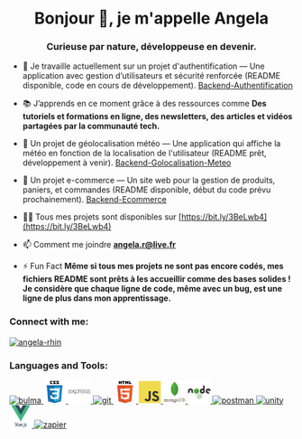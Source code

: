 <h1 align="center">Bonjour 👋, je m'appelle Angela</h1>
<h3 align="center">Curieuse par nature, développeuse en devenir.</h3>

- 🚀 Je travaille actuellement sur un projet d'authentification — Une application avec gestion d’utilisateurs et sécurité renforcée (README disponible, code en cours de développement). [Backend-Authentification](https://github.com/Sweetyamnesia/Backend-Authentification)

- 📚 J’apprends en ce moment grâce à des ressources comme **Des tutoriels et formations en ligne, des newsletters, des articles et vidéos partagées par la communauté tech.**

- 🚀 Un projet de géolocalisation météo — Une application qui affiche la météo en fonction de la localisation de l'utilisateur (README prêt, développement à venir). [Backend-Golocalisation-Meteo](https://github.com/Sweetyamnesia/Backend-Geolocalisation-Meteo)

- 🚀 Un projet e-commerce — Un site web pour la gestion de produits, paniers, et commandes (README disponible, début du code prévu prochainement). [Backend-Ecommerce](https://github.com/Sweetyamnesia/Backend-Ecommerce)

- 👨‍💻 Tous mes projets sont disponibles sur [https://bit.ly/3BeLwb4](https://bit.ly/3BeLwb4)

- 📫 Comment me joindre **angela.r@live.fr**

- ⚡ Fun Fact **Même si tous mes projets ne sont pas encore codés, mes fichiers README sont prêts à les accueillir comme des bases solides ! Je considère que chaque ligne de code, même avec un bug, est une ligne de plus dans mon apprentissage.**

<h3 align="left">Connect with me:</h3>
<p align="left">
<a href="https://linkedin.com/in/angela-rhin" target="blank"><img align="center" src="https://raw.githubusercontent.com/rahuldkjain/github-profile-readme-generator/master/src/images/icons/Social/linked-in-alt.svg" alt="angela-rhin" height="30" width="40" /></a>
</p>

<h3 align="left">Languages and Tools:</h3>
<p align="left"> <a href="https://bulma.io/" target="_blank" rel="noreferrer"> <img src="https://raw.githubusercontent.com/gilbarbara/logos/804dc257b59e144eaca5bc6ffd16949752c6f789/logos/bulma.svg" alt="bulma" width="40" height="40"/> </a> <a href="https://www.w3schools.com/css/" target="_blank" rel="noreferrer"> <img src="https://raw.githubusercontent.com/devicons/devicon/master/icons/css3/css3-original-wordmark.svg" alt="css3" width="40" height="40"/> </a> <a href="https://expressjs.com" target="_blank" rel="noreferrer"> <img src="https://raw.githubusercontent.com/devicons/devicon/master/icons/express/express-original-wordmark.svg" alt="express" width="40" height="40"/> </a> <a href="https://git-scm.com/" target="_blank" rel="noreferrer"> <img src="https://www.vectorlogo.zone/logos/git-scm/git-scm-icon.svg" alt="git" width="40" height="40"/> </a> <a href="https://www.w3.org/html/" target="_blank" rel="noreferrer"> <img src="https://raw.githubusercontent.com/devicons/devicon/master/icons/html5/html5-original-wordmark.svg" alt="html5" width="40" height="40"/> </a> <a href="https://developer.mozilla.org/en-US/docs/Web/JavaScript" target="_blank" rel="noreferrer"> <img src="https://raw.githubusercontent.com/devicons/devicon/master/icons/javascript/javascript-original.svg" alt="javascript" width="40" height="40"/> </a> <a href="https://www.mongodb.com/" target="_blank" rel="noreferrer"> <img src="https://raw.githubusercontent.com/devicons/devicon/master/icons/mongodb/mongodb-original-wordmark.svg" alt="mongodb" width="40" height="40"/> </a> <a href="https://nodejs.org" target="_blank" rel="noreferrer"> <img src="https://raw.githubusercontent.com/devicons/devicon/master/icons/nodejs/nodejs-original-wordmark.svg" alt="nodejs" width="40" height="40"/> </a> <a href="https://postman.com" target="_blank" rel="noreferrer"> <img src="https://www.vectorlogo.zone/logos/getpostman/getpostman-icon.svg" alt="postman" width="40" height="40"/> </a> <a href="https://unity.com/" target="_blank" rel="noreferrer"> <img src="https://www.vectorlogo.zone/logos/unity3d/unity3d-icon.svg" alt="unity" width="40" height="40"/> </a> <a href="https://vuejs.org/" target="_blank" rel="noreferrer"> <img src="https://raw.githubusercontent.com/devicons/devicon/master/icons/vuejs/vuejs-original-wordmark.svg" alt="vuejs" width="40" height="40"/> </a> <a href="https://zapier.com" target="_blank" rel="noreferrer"> <img src="https://www.vectorlogo.zone/logos/zapier/zapier-icon.svg" alt="zapier" width="40" height="40"/> </a> </p>
